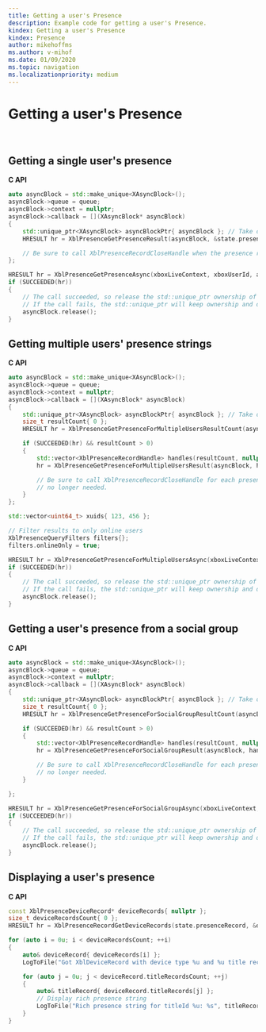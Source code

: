 ```yaml
---
title: Getting a user's Presence
description: Example code for getting a user's Presence.
kindex: Getting a user's Presence
kindex: Presence
author: mikehoffms
ms.author: v-mihof
ms.date: 01/09/2020
ms.topic: navigation
ms.localizationpriority: medium
---
```


# Getting a user's Presence

<!-- intro sentence here -->

 ​
## Getting a single user's presence

<!-- intro sentence here -->

**C API**
<!--  XblPresenceGetPresenceAsync_C.md.md -->
```cpp
auto asyncBlock = std::make_unique<XAsyncBlock>();
asyncBlock->queue = queue;
asyncBlock->context = nullptr;
asyncBlock->callback = [](XAsyncBlock* asyncBlock)
{
    std::unique_ptr<XAsyncBlock> asyncBlockPtr{ asyncBlock }; // Take over ownership of the XAsyncBlock*
    HRESULT hr = XblPresenceGetPresenceResult(asyncBlock, &state.presenceRecord);

    // Be sure to call XblPresenceRecordCloseHandle when the presence record is no longer needed.
};

HRESULT hr = XblPresenceGetPresenceAsync(xboxLiveContext, xboxUserId, asyncBlock.get());
if (SUCCEEDED(hr))
{
    // The call succeeded, so release the std::unique_ptr ownership of XAsyncBlock* since the callback will take over ownership.
    // If the call fails, the std::unique_ptr will keep ownership and delete the XAsyncBlock*
    asyncBlock.release();
}
```

<!-- in gdk only:
**Reference**
* [XAsyncBlock](xasyncblock.md)
* [XblPresenceGetPresenceAsync](xblpresencegetpresenceasync.md)
* [XblPresenceGetPresenceResult](xblpresencegetpresenceresult.md)
* [XblPresenceRecordCloseHandle](xblpresencerecordclosehandle.md)
-->


## Getting multiple users' presence strings

<!-- intro sentence here -->

**C API**
<!--  XblPresenceGetPresenceForMultipleUsersAsync_C.md -->
<!-- note guids "123, 456" -->
```cpp
auto asyncBlock = std::make_unique<XAsyncBlock>();
asyncBlock->queue = queue;
asyncBlock->context = nullptr;
asyncBlock->callback = [](XAsyncBlock* asyncBlock)
{
    std::unique_ptr<XAsyncBlock> asyncBlockPtr{ asyncBlock }; // Take over ownership of the XAsyncBlock*
    size_t resultCount{ 0 };
    HRESULT hr = XblPresenceGetPresenceForMultipleUsersResultCount(asyncBlock, &resultCount);

    if (SUCCEEDED(hr) && resultCount > 0)
    {
        std::vector<XblPresenceRecordHandle> handles(resultCount, nullptr);
        hr = XblPresenceGetPresenceForMultipleUsersResult(asyncBlock, handles.data(), resultCount);

        // Be sure to call XblPresenceRecordCloseHandle for each presence record when they are
        // no longer needed.
    }
};

std::vector<uint64_t> xuids{ 123, 456 };

// Filter results to only online users
XblPresenceQueryFilters filters{};
filters.onlineOnly = true;

HRESULT hr = XblPresenceGetPresenceForMultipleUsersAsync(xboxLiveContext, xuids.data(), xuids.size(), &filters, asyncBlock.get());
if (SUCCEEDED(hr))
{
    // The call succeeded, so release the std::unique_ptr ownership of XAsyncBlock* since the callback will take over ownership.
    // If the call fails, the std::unique_ptr will keep ownership and delete the XAsyncBlock*
    asyncBlock.release();
}
```

<!-- in gdk only:
**Reference**
* [XAsyncBlock](xasyncblock.md)
* [XblPresenceGetPresenceForMultipleUsersAsync](xblpresencegetpresenceformultipleusersasync.md)
* [XblPresenceGetPresenceForMultipleUsersResult](xblpresencegetpresenceformultipleusersresult.md)
* [XblPresenceGetPresenceForMultipleUsersResultCount](xblpresencegetpresenceformultipleusersresultcount.md)
* [XblPresenceQueryFilters](xblpresencequeryfilters.md)
* [XblPresenceRecordCloseHandle](xblpresencerecordclosehandle.md)
-->
<!-- * [XblPresenceRecordHandle](xblpresencerecordhandle.md) -->


## Getting a user's presence from a social group

<!-- intro sentence here -->

**C API**
<!--  XblPresenceGetPresenceForSocialGroupAsync_C.md -->
```cpp
auto asyncBlock = std::make_unique<XAsyncBlock>();
asyncBlock->queue = queue;
asyncBlock->context = nullptr;
asyncBlock->callback = [](XAsyncBlock* asyncBlock)
{
    std::unique_ptr<XAsyncBlock> asyncBlockPtr{ asyncBlock }; // Take over ownership of the XAsyncBlock*
    size_t resultCount{ 0 };
    HRESULT hr = XblPresenceGetPresenceForSocialGroupResultCount(asyncBlock, &resultCount);

    if (SUCCEEDED(hr) && resultCount > 0)
    {
        std::vector<XblPresenceRecordHandle> handles(resultCount, nullptr);
        hr = XblPresenceGetPresenceForSocialGroupResult(asyncBlock, handles.data(), resultCount);

        // Be sure to call XblPresenceRecordCloseHandle for each presence record when they are
        // no longer needed.
    }

};

HRESULT hr = XblPresenceGetPresenceForSocialGroupAsync(xboxLiveContext, "Favorites", nullptr, nullptr, asyncBlock.get());
if (SUCCEEDED(hr))
{
    // The call succeeded, so release the std::unique_ptr ownership of XAsyncBlock* since the callback will take over ownership.
    // If the call fails, the std::unique_ptr will keep ownership and delete the XAsyncBlock*
    asyncBlock.release();
}
```

<!-- in gdk only:
**Reference**
* [XAsyncBlock](xasyncblock.md)
* [XblPresenceGetPresenceForSocialGroupAsync](xblpresencegetpresenceforsocialgroupasync.md)
* [XblPresenceGetPresenceForSocialGroupResult](xblpresencegetpresenceforsocialgroupresult.md)
* [XblPresenceGetPresenceForSocialGroupResultCount](xblpresencegetpresenceforsocialgroupresultcount.md)
* [XblPresenceRecordCloseHandle](xblpresencerecordclosehandle.md)
-->
<!-- * [XblPresenceRecordHandle](xblpresencerecordhandle.md) -->


## Displaying a user's presence

<!-- intro sentence here -->

**C API**
<!--  _C.md -->
```cpp
const XblPresenceDeviceRecord* deviceRecords{ nullptr };
size_t deviceRecordsCount{ 0 };
HRESULT hr = XblPresenceRecordGetDeviceRecords(state.presenceRecord, &deviceRecords, &deviceRecordsCount);

for (auto i = 0u; i < deviceRecordsCount; ++i)
{
    auto& deviceRecord{ deviceRecords[i] };
    LogToFile("Got XblDeviceRecord with device type %u and %u title records", deviceRecord.deviceType, deviceRecord.titleRecordsCount);

    for (auto j = 0u; j < deviceRecord.titleRecordsCount; ++j)
    {
        auto& titleRecord{ deviceRecord.titleRecords[j] };
        // Display rich presence string
        LogToFile("Rich presence string for titleId %u: %s", titleRecord.titleId, titleRecord.richPresenceString);
    }
}
```

<!-- in gdk only:
**Reference**
* [XblPresenceDeviceRecord](xblpresencedevicerecord.md)
* [XblPresenceRecordGetDeviceRecords](xblpresencerecordgetdevicerecords.md)
-->
